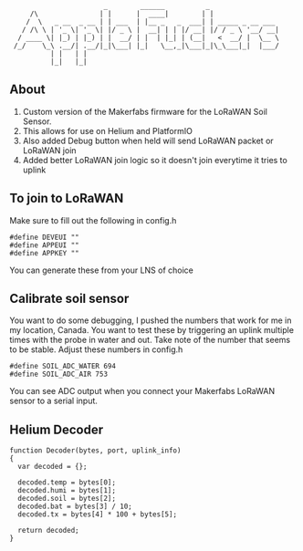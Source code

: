 ```
                       _        ______          _                 
     /\               | |      |  ____|        | |                
    /  \   _ __  _ __ | | ___  | |__ _   _  ___| | _____ _ __ ___ 
   / /\ \ | '_ \| '_ \| |/ _ \ |  __| | | |/ __| |/ / _ \ '__/ __|
  / ____ \| |_) | |_) | |  __/ | |  | |_| | (__|   <  __/ |  \__ \
 /_/    \_\ .__/| .__/|_|\___| |_|   \__,_|\___|_|\_\___|_|  |___/
          | |   | |                                               
          |_|   |_|                                               
```
## About
1. Custom version of the Makerfabs firmware for the LoRaWAN Soil Sensor. 
2. This allows for use on Helium and PlatformIO
3. Also added Debug button when held will send LoRaWAN packet or LoRaWAN join
4. Added better LoRaWAN join logic so it doesn't join everytime it tries to uplink

## To join to LoRaWAN
Make sure to fill out the following in config.h
```
#define DEVEUI ""
#define APPEUI ""
#define APPKEY ""
```
You can generate these from your LNS of choice

## Calibrate soil sensor
You want to do some debugging, I pushed the numbers that work for me in my location, Canada. You want to test these by triggering an uplink multiple times with the probe in water and out. Take note of the number that seems to be stable. Adjust these numbers in config.h
```
#define SOIL_ADC_WATER 694
#define SOIL_ADC_AIR 753
```
You can see ADC output when you connect your Makerfabs LoRaWAN sensor to a serial input.

## Helium Decoder
```
function Decoder(bytes, port, uplink_info) 
{
  var decoded = {};
  
  decoded.temp = bytes[0];
  decoded.humi = bytes[1];
  decoded.soil = bytes[2];
  decoded.bat = bytes[3] / 10;
  decoded.tx = bytes[4] * 100 + bytes[5];
  
  return decoded;
}
```
